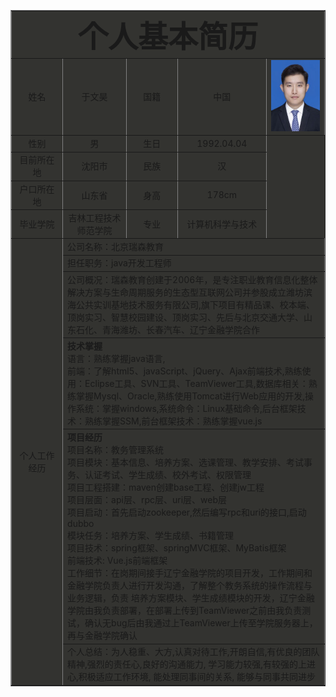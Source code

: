 <html>
<head>
  <title>个人简历</title>
</head>
<body>
  <table border="1"  cellpadding="3" cellspacing="3" align="center" bgcolor="#33333">
    <tr align="center" >
      <td align="center" colspan="5">
        <font size="13"><b>个人基本简历</b></font>
      </td>
    </tr>
    <tr align="center">
      <td width="150">姓名</td>
      <td width="200">于文昊</td>
      <td width="150">国籍</td>
      <td width="200">中国</td>
      <td width="200"><img src="./yuwenhao.png"></td>
    </tr>
    <tr align="center">
      <td>性别</td>
      <td>男</td>
      <td>生日</td>
      <td>1992.04.04</td>
    </tr>
    <tr align="center">
      <td>目前所在地</td>
      <td>沈阳市</td>
      <td>民族</td>
      <td>汉</td>
    </tr>
    <tr align="center">
      <td>户口所在地</td>
      <td>山东省</td>
      <td>身高</td>
      <td>178cm</td>
    </tr>
    <tr align="center">
      <td>毕业学院</td>
      <td>吉林工程技术师范学院</td>
      <td>专业</td>
      <td>计算机科学与技术</td>
    </tr>
    <tr align="center">
      <td rowspan ="9" align="middle">个人工作经历</td>
      <td colspan="4" align="left">公司名称：北京瑞森教育</td>
    </tr>
    <tr>
      <td colspan="4">担任职务：java开发工程师</td>
    </tr>
    <tr>
      <td colspan="4">公司概况：瑞森教育创建于2006年，是专注职业教育信息化整体解决方案与生命周期服务的生态型互联网公司并参股成立潍坊滨海公共实训基地技术服务有限公司,旗下项目有精品课、校本端、顶岗实习、智慧校园建设、顶岗实习、先后与北京交通大学、山东石化、青海潍坊、长春汽车、辽宁金融学院合作</td>
    </tr>
    <tr>
      <td colspan="4"><strong>技术掌握</strong></br>语言：熟练掌握java语言,</br>前端：了解html5、javaScript、jQuery、Ajax前端技术,熟练使用：Eclipse工具、SVN工具、TeamViewer工具,数据库相关：熟练掌握Mysql、Oracle,熟练使用Tomcat进行Web应用的开发,操作系统：掌握windows,系统命令：Linux基础命令,后台框架技术：熟练掌握SSM,前台框架技术：熟练掌握vue.js</td>
    </tr>
    <tr>
      <td colspan="4"><strong>项目经历</strong> </br>
                      项目名称：教务管理系统</br>
                      项目模块：基本信息、培养方案、选课管理、教学安排、考试事务、认证考试、学生成绩、校外考试、权限管理</br>
                      项目工程搭建：maven创建base工程、创建jw工程</br>
                      项目层面：api层、rpc层、uri层、web层</br>
                      项目启动：首先启动zookeeper,然后编写rpc和uri的接口,启动dubbo</br>
                      模块任务：培养方案、学生成绩、书籍管理</br>
                      项目技术：spring框架、springMVC框架、MyBatis框架</br>
                      前端技术: Vue.js前端框架</br>
                      工作细节：在岗期间接手辽宁金融学院的项目开发，工作期间和金融学院负责人进行开发沟通，了解整个教务系统的操作流程与业务逻辑，负责 培养方案模块、学生成绩模块的开发，辽宁金融学院由我负责部署，在部署上传到TeamViewer之前由我负责测试，确认无bug后由我通过上TeamViewer上传至学院服务器上，再与金融学院确认</td>
    </tr>
    <tr>
      <td colspan="5">个人总结：为人稳重、大方,认真对待工作,开朗自信,有优良的团队精神,强烈的责任心,良好的沟通能力, 学习能力较强,有较强的上进心,积极适应工作环境, 能处理同事间的关系, 能够与同事共同进步</td>
    </tr>
  </table>
</body>
</html>
